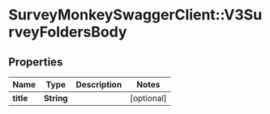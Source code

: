 # SurveyMonkeySwaggerClient::V3SurveyFoldersBody

## Properties
Name | Type | Description | Notes
------------ | ------------- | ------------- | -------------
**title** | **String** |  | [optional] 

